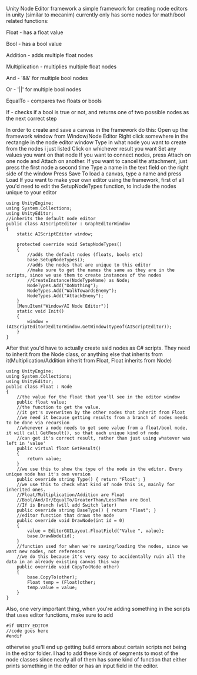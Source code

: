 Unity Node Editor framework
a simple framework for creating node editors in unity (similar to mecanim)
currently only has some nodes for math/bool related functions:

Float - has a float value

Bool - has a bool value

Addition - adds multiple float nodes

Multiplication - multiplies multiple float nodes

And - '&&' for multiple bool nodes

Or - '||' for multiple bool nodes

EqualTo - compares two floats or bools

If - checks if a bool is true or not, and returns one of two 
possible nodes as the next correct step

In order to create and save a canvas in the framework do this:
Open up the framework window from Window/Node Editor
Right click somewhere in the rectangle in the node editor window
Type in what node you want to create from the nodes i just listed
Click on whichever result you want
Set any values you want on that node
If you want to connect nodes, press Attach on one node and Attach on another. If you want to cancel the attachment, just press the first node a second time
Type a name in the text field on the right side of the window
Press Save
To load a canvas, type a name and press Load
If you want to make your own editor using the framework, first of all you'd need to edit the SetupNodeTypes function, to include the nodes unique to your editor

```
using UnityEngine;
using System.Collections;
using UnityEditor;
//inherits the default node editor
public class AIScriptEditor : GraphEditorWindow
{
    static AIScriptEditor window;
    
    protected override void SetupNodeTypes()
    {
        //adds the default nodes (floats, bools etc)
        base.SetupNodeTypes();
        //adds the nodes that are unique to this editor
        //make sure to get the names the same as they are in the scripts, since we use them to create instances of the nodes
        //CreateInstance(NodeTypeName) as Node;
        NodeTypes.Add("DoNothing");
        NodeTypes.Add("WalkTowardsEnemy");
        NodeTypes.Add("AttackEnemy");
    }
    [MenuItem("Window/AI Node Editor")]
    static void Init()
    {
        window = (AIScriptEditor)EditorWindow.GetWindow(typeof(AIScriptEditor));
    }
}
```

After that you'd have to actually create said nodes as C# scripts. They need to inherit from the Node class, or anything else that inherits from it(Multiplication/Addition inherit from Float, Float inherits from Node)


``` 
using UnityEngine;
using System.Collections;
using UnityEditor;
public class Float : Node
{
    //the value for the float that you'll see in the editor window
    public float value;
    //the function to get the value.
    //it get's overwriten by the other nodes that inherit from Float
    //we need it because getting results from a branch of nodes needs to be done via recursion
    //whenever a node needs to get some value from a float/bool node, it will call GetResult(), so that each unique kind of node
    //can get it's correct result, rather than just using whatever was left in 'value'
    public virtual float GetResult()
    {
        return value;
    }
    //we use this to show the type of the node in the editor. Every unique node has it's own version
    public override string Type() { return "Float"; }
    //we use this to check what kind of node this is, mainly for inherited ones.
    //Float/Multiplication/Addition are Float
    //Bool/And/Or/EqualTo/GreaterThan/LessThan are Bool
    //If is Branch (will add Switch later)
    public override string BaseType() { return "Float"; }
    //editor function that draws the node
    public override void DrawNode(int id = 0)
    {
        value = EditorGUILayout.FloatField("Value ", value);
        base.DrawNode(id);
    }
    //function used for when we're saving/loading the nodes, since we want new nodes, not references
    //we do this because it's very easy to accidentally ruin all the data in an already existing canvas this way
    public override void CopyTo(Node other)
    {
        base.CopyTo(other);
        Float temp = (Float)other;
        temp.value = value;
    }
}
```
Also, one very important thing, when you're adding something in the scripts that uses editor functions, make sure to add
```
#if UNITY_EDITOR
//code goes here
#endif
```
otherwise you'll end up getting build errors about certain scripts not being in the editor folder.
I had to add these kinds of segments to most of the node classes since nearly all of them has some kind of function that either prints something in the editor or has an input field in the editor.
